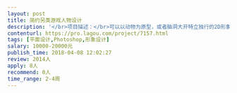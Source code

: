 ```yaml
---                
layout: post       
title: 简约另类游戏人物设计           
description: '</br>项目描述：</br>可以以动物为原型，或者脑洞大开特立独行的2D形象，创造一名角色的形象，角度为平视侧45°。呆萌，蠢怪，搞笑更佳！这名角色可以通过道具，武器或者自身在地面上绘制或留下一片颜色。</br></br>绘画要求：</br>设计简单直白突出特点，造型细节一定要精简，形象不能复杂！线条简单干练，平涂上色，颜色使用简单少而精，明暗分明过度明显。千万不要厚涂！！！</br></br>参考实例：</br>《Pool Panic》（开发商Adult Swim Games ）</br>《Battle Block Theater》（开发商The Behemoth）</br>《Castle Crashers》（开发商The Behemoth）</br>http://www.theconceptartblog.com/2014/10/31/em-destaque-a-arte-de-fabien-mense/</br>（插画师Fabien Mense）</br>'     
contenturl: https://pro.lagou.com/project/7157.html      
tags: [平面设计,Photoshop,形象设计]            
salary: 10000-20000元          
publish_time: 2018-04-08 12:02:27         
review: 2014人                   
apply: 8人                   
recommend: 0人                   
time_range: 2-4周              
---                 
```

